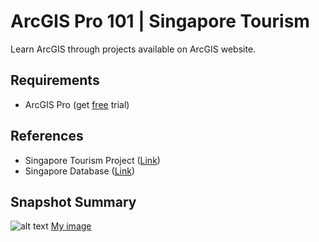 # ArcGIS Pro 101 | Singapore Tourism

Learn ArcGIS through projects available on ArcGIS website.

## Requirements

- ArcGIS Pro (get [free](https://www.esri.com/en-us/lg/training-and-services/learn-arcgis-education-trial) trial)

## References

- Singapore Tourism Project ([Link](https://learn.arcgis.com/en/projects/get-started-with-arcgis-pro/))
- Singapore Database ([Link](https://www.arcgis.com/home/item.html?id=b6c521bf02fc46b8887c7af0d071b483))

## Snapshot Summary
![alt text](/relative/path/to/Downtown_Singapore.jpg?raw=true "Optional Title")
[My image](nikaiman7.github.com/Portfolio/ArcGIS/Downtown_Singapore.jpg)
